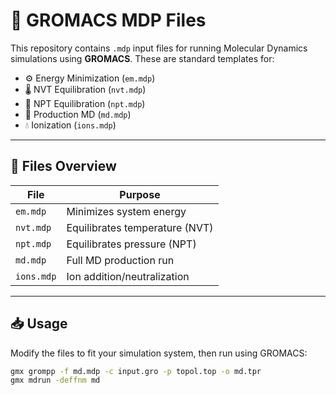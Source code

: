 # 🧬 GROMACS MDP Files

This repository contains `.mdp` input files for running Molecular Dynamics simulations using **GROMACS**. These are standard templates for:

- ⚙️ Energy Minimization (`em.mdp`)
- 🌡 NVT Equilibration (`nvt.mdp`)
- 🧊 NPT Equilibration (`npt.mdp`)
- 🚀 Production MD (`md.mdp`)
- 💧 Ionization (`ions.mdp`)

---

## 📂 Files Overview

| File       | Purpose                          |
|------------|----------------------------------|
| `em.mdp`   | Minimizes system energy          |
| `nvt.mdp`  | Equilibrates temperature (NVT)   |
| `npt.mdp`  | Equilibrates pressure (NPT)      |
| `md.mdp`   | Full MD production run           |
| `ions.mdp` | Ion addition/neutralization      |

---

## 📥 Usage

Modify the files to fit your simulation system, then run using GROMACS:

```bash
gmx grompp -f md.mdp -c input.gro -p topol.top -o md.tpr
gmx mdrun -deffnm md

